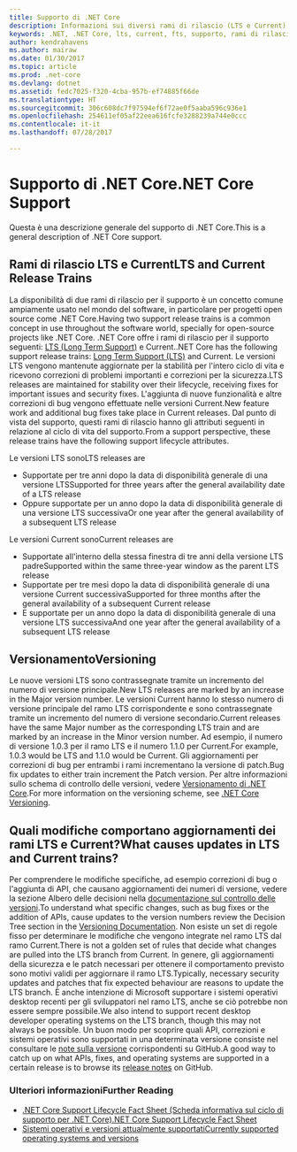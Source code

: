 ```yaml
---
title: Supporto di .NET Core
description: Informazioni sui diversi rami di rilascio (LTS e Current) per il supporto di .NET Core
keywords: .NET, .NET Core, lts, current, fts, supporto, rami di rilascio, percorsi di rilascio, ciclo di vita, rami di versioni
author: kendrahavens
ms.author: mairaw
ms.date: 01/30/2017
ms.topic: article
ms.prod: .net-core
ms.devlang: dotnet
ms.assetid: fedc7025-f320-4cba-957b-ef74885f66de
ms.translationtype: HT
ms.sourcegitcommit: 306c608dc7f97594ef6f72ae0f5aaba596c936e1
ms.openlocfilehash: 254611ef05af22eea616fcfe3288239a744e0ccc
ms.contentlocale: it-it
ms.lasthandoff: 07/28/2017

---
```


# <a name="net-core-support"></a><span data-ttu-id="2b767-104">Supporto di .NET Core</span><span class="sxs-lookup"><span data-stu-id="2b767-104">.NET Core Support</span></span>

<span data-ttu-id="2b767-105">Questa è una descrizione generale del supporto di .NET Core.</span><span class="sxs-lookup"><span data-stu-id="2b767-105">This is a general description of .NET Core support.</span></span>

## <a name="lts-and-current-release-trains"></a><span data-ttu-id="2b767-106">Rami di rilascio LTS e Current</span><span class="sxs-lookup"><span data-stu-id="2b767-106">LTS and Current Release Trains</span></span>

<span data-ttu-id="2b767-107">La disponibilità di due rami di rilascio per il supporto è un concetto comune ampiamente usato nel mondo del software, in particolare per progetti open source come .NET Core.</span><span class="sxs-lookup"><span data-stu-id="2b767-107">Having two support release trains is a common concept in use throughout the software world, specially for open-source projects like .NET Core.</span></span> <span data-ttu-id="2b767-108">.NET Core offre i rami di rilascio per il supporto seguenti: [LTS (Long Term Support)](https://en.wikipedia.org/wiki/Long-term_support) e Current.</span><span class="sxs-lookup"><span data-stu-id="2b767-108">.NET Core has the following support release trains: [Long Term Support (LTS)](https://en.wikipedia.org/wiki/Long-term_support) and Current.</span></span> <span data-ttu-id="2b767-109">Le versioni LTS vengono mantenute aggiornate per la stabilità per l'intero ciclo di vita e ricevono correzioni di problemi importanti e correzioni per la sicurezza.</span><span class="sxs-lookup"><span data-stu-id="2b767-109">LTS releases are maintained for stability over their lifecycle, receiving fixes for important issues and security fixes.</span></span> <span data-ttu-id="2b767-110">L'aggiunta di nuove funzionalità e altre correzioni di bug vengono effettuate nelle versioni Current.</span><span class="sxs-lookup"><span data-stu-id="2b767-110">New feature work and additional bug fixes take place in Current releases.</span></span> <span data-ttu-id="2b767-111">Dal punto di vista del supporto, questi rami di rilascio hanno gli attributi seguenti in relazione al ciclo di vita del supporto.</span><span class="sxs-lookup"><span data-stu-id="2b767-111">From a support perspective, these release trains have the following support lifecycle attributes.</span></span>

<span data-ttu-id="2b767-112">Le versioni LTS sono</span><span class="sxs-lookup"><span data-stu-id="2b767-112">LTS releases are</span></span>
* <span data-ttu-id="2b767-113">Supportate per tre anni dopo la data di disponibilità generale di una versione LTS</span><span class="sxs-lookup"><span data-stu-id="2b767-113">Supported for three years after the general availability date of a LTS release</span></span>
* <span data-ttu-id="2b767-114">Oppure supportate per un anno dopo la data di disponibilità generale di una versione LTS successiva</span><span class="sxs-lookup"><span data-stu-id="2b767-114">Or one year after the general availability of a subsequent LTS release</span></span>

<span data-ttu-id="2b767-115">Le versioni Current sono</span><span class="sxs-lookup"><span data-stu-id="2b767-115">Current releases are</span></span>
* <span data-ttu-id="2b767-116">Supportate all'interno della stessa finestra di tre anni della versione LTS padre</span><span class="sxs-lookup"><span data-stu-id="2b767-116">Supported within the same three-year window as the parent LTS release</span></span>
* <span data-ttu-id="2b767-117">Supportate per tre mesi dopo la data di disponibilità generale di una versione Current successiva</span><span class="sxs-lookup"><span data-stu-id="2b767-117">Supported for three months after the general availability of a subsequent Current release</span></span>
* <span data-ttu-id="2b767-118">E supportate per un anno dopo la data di disponibilità generale di una versione LTS successiva</span><span class="sxs-lookup"><span data-stu-id="2b767-118">And one year after the general availability of a subsequent LTS release</span></span>

## <a name="versioning"></a><span data-ttu-id="2b767-119">Versionamento</span><span class="sxs-lookup"><span data-stu-id="2b767-119">Versioning</span></span>
<span data-ttu-id="2b767-120">Le nuove versioni LTS sono contrassegnate tramite un incremento del numero di versione principale.</span><span class="sxs-lookup"><span data-stu-id="2b767-120">New LTS releases are marked by an increase in the Major version number.</span></span> <span data-ttu-id="2b767-121">Le versioni Current hanno lo stesso numero di versione principale del ramo LTS corrispondente e sono contrassegnate tramite un incremento del numero di versione secondario.</span><span class="sxs-lookup"><span data-stu-id="2b767-121">Current releases have the same Major number as the corresponding LTS train and are marked by an increase in the Minor version number.</span></span> <span data-ttu-id="2b767-122">Ad esempio, il numero di versione 1.0.3 per il ramo LTS e il numero 1.1.0 per Current.</span><span class="sxs-lookup"><span data-stu-id="2b767-122">For example, 1.0.3 would be LTS and 1.1.0 would be Current.</span></span> <span data-ttu-id="2b767-123">Gli aggiornamenti per correzioni di bug per entrambi i rami incrementano la versione di patch.</span><span class="sxs-lookup"><span data-stu-id="2b767-123">Bug fix updates to either train increment the Patch version.</span></span> <span data-ttu-id="2b767-124">Per altre informazioni sullo schema di controllo delle versioni, vedere [Versionamento di .NET Core](index.md).</span><span class="sxs-lookup"><span data-stu-id="2b767-124">For more information on the versioning scheme, see [.NET Core Versioning](index.md).</span></span>

## <a name="what-causes-updates-in-lts-and-current-trains"></a><span data-ttu-id="2b767-125">Quali modifiche comportano aggiornamenti dei rami LTS e Current?</span><span class="sxs-lookup"><span data-stu-id="2b767-125">What causes updates in LTS and Current trains?</span></span>
<span data-ttu-id="2b767-126">Per comprendere le modifiche specifiche, ad esempio correzioni di bug o l'aggiunta di API, che causano aggiornamenti dei numeri di versione, vedere la sezione Albero delle decisioni nella [documentazione sul controllo delle versioni](index.md).</span><span class="sxs-lookup"><span data-stu-id="2b767-126">To understand what specific changes, such as bug fixes or the addition of APIs, cause updates to the version numbers review the Decision Tree section in the [Versioning Documentation](index.md).</span></span> <span data-ttu-id="2b767-127">Non esiste un set di regole fisso per determinare le modifiche che vengono integrate nel ramo LTS dal ramo Current.</span><span class="sxs-lookup"><span data-stu-id="2b767-127">There is not a golden set of rules that decide what changes are pulled into the LTS branch from Current.</span></span> <span data-ttu-id="2b767-128">In genere, gli aggiornamenti della sicurezza e le patch necessari per ottenere il comportamento previsto sono motivi validi per aggiornare il ramo LTS.</span><span class="sxs-lookup"><span data-stu-id="2b767-128">Typically, necessary security updates and patches that fix expected behaviour are reasons to update the LTS branch.</span></span> <span data-ttu-id="2b767-129">È anche intenzione di Microsoft supportare i sistemi operativi desktop recenti per gli sviluppatori nel ramo LTS, anche se ciò potrebbe non essere sempre possibile.</span><span class="sxs-lookup"><span data-stu-id="2b767-129">We also intend to support recent desktop developer operating systems on the LTS branch, though this may not always be possible.</span></span> <span data-ttu-id="2b767-130">Un buon modo per scoprire quali API, correzioni e sistemi operativi sono supportati in una determinata versione consiste nel consultare le [note sulla versione](https://github.com/dotnet/core/tree/master/release-notes) corrispondenti su GitHub.</span><span class="sxs-lookup"><span data-stu-id="2b767-130">A good way to catch up on what APIs, fixes, and operating systems are supported in a certain release is to browse its [release notes](https://github.com/dotnet/core/tree/master/release-notes) on GitHub.</span></span>

### <a name="further-reading"></a><span data-ttu-id="2b767-131">Ulteriori informazioni</span><span class="sxs-lookup"><span data-stu-id="2b767-131">Further Reading</span></span>
* [<span data-ttu-id="2b767-132">.NET Core Support Lifecycle Fact Sheet (Scheda informativa sul ciclo di supporto per .NET Core)</span><span class="sxs-lookup"><span data-stu-id="2b767-132">.NET Core Support Lifecycle Fact Sheet</span></span>](https://www.microsoft.com/net/core/support)
* [<span data-ttu-id="2b767-133">Sistemi operativi e versioni attualmente supportati</span><span class="sxs-lookup"><span data-stu-id="2b767-133">Currently supported operating systems and versions</span></span>](https://github.com/dotnet/core/blob/master/roadmap.md)

